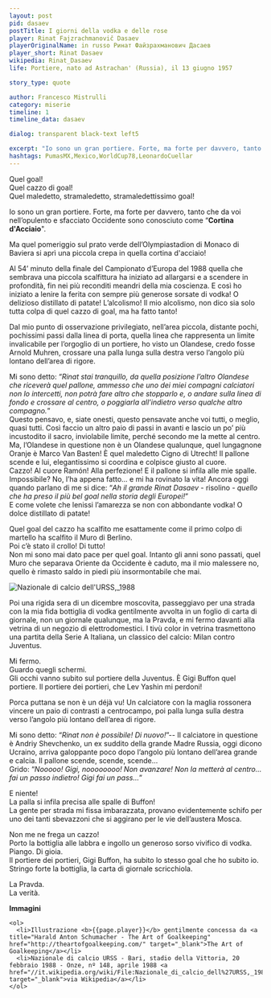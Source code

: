 ```yaml
---
layout: post
pid: dasaev
postTitle: I giorni della vodka e delle rose
player: Rinat Fajzrachmanovič Dasaev
playerOriginalName: in russo Ринат Файзрахманович Дасаев
player_short: Rinat Dasaev
wikipedia: Rinat_Dasaev
life: Portiere, nato ad Astrachan' (Russia), il 13 giugno 1957

story_type: quote

author: Francesco Mistrulli
category: miserie
timeline: 1
timeline_data: dasaev

dialog: transparent black-text left5

excerpt: "Io sono un gran portiere. Forte, ma forte per davvero, tanto che da voi nell’opulento e sfacciato Occidente sono conosciuto come “Cortina d'Acciaio!"
hashtags: PumasMX,Mexico,WorldCup78,LeonardoCuellar
---
```

Quel goal!  
Quel cazzo di goal!  
Quel maledetto, stramaledetto, stramaledettissimo goal!  

Io sono un gran portiere. Forte, ma forte per davvero, tanto che da voi nell’opulento e sfacciato Occidente sono conosciuto come “**Cortina d'Acciaio**".

Ma quel pomeriggio sul prato verde dell’Olympiastadion di Monaco di Baviera si aprì una piccola crepa in quella cortina d'acciaio!

Al 54’ minuto della finale del Campionato d’Europa del 1988 quella che sembrava una piccola scalfittura ha iniziato ad allargarsi e a scendere in profondità, fin nei più reconditi meandri della mia coscienza. E così ho iniziato a lenire la ferita con sempre più generose sorsate di vodka! O delizioso distillato di patate! L’alcolismo! Il mio alcolismo, non dico sia solo tutta colpa di quel cazzo di goal, ma ha fatto tanto!

Dal mio punto di osservazione privilegiato, nell’area piccola, distante pochi, pochissimi passi dalla linea di porta, quella linea che rappresenta un limite invalicabile per l’orgoglio di un portiere, ho visto un Olandese, credo fosse Arnold Muhren, crossare una palla lunga sulla destra verso l’angolo più lontano dell’area di rigore.

Mi sono detto: “_Rinat stai tranquillo, da quella posizione l’altro Olandese che riceverà quel pallone, ammesso che uno dei miei compagni calciatori non lo intercetti, non potrà fare altro che stopparlo e, o andare sulla linea di fondo e crossare al centro, o poggiarla all’indietro verso qualche altro compagno._”  
Questo pensavo, e, siate onesti, questo pensavate anche voi tutti, o meglio, quasi tutti. Così faccio un altro paio di passi in avanti e lascio un po’ più incustodito il sacro, inviolabile limite, perché secondo me la mette al centro. Ma, l’Olandese in questione non è un Olandese qualunque, quel lungagnone Oranje è Marco Van Basten! È quel maledetto Cigno di Utrecht! Il pallone scende e lui, elegantissimo si coordina e colpisce giusto al cuore.  
Cazzo! Al cuore Ramón! Alla perfezione! E il pallone si infila alle mie spalle. Impossibile? No, l’ha appena fatto... e mi ha rovinato la vita! Ancora oggi quando parlano di me si dice: “*Ah il grande Rinat Dasaev* - risolino - *quello che ha preso il più bel goal nella storia degli Europei!*”  
E come volete che lenissi l’amarezza se non con abbondante vodka! O dolce distillato di patate!

Quel goal del cazzo ha scalfito me esattamente come il primo colpo di martello ha scalfito il Muro di Berlino.  
Poi c’è stato il crollo! Di tutto!  
Non mi sono mai dato pace per quel goal. Intanto gli anni sono passati, quel Muro che separava Oriente da Occidente è caduto, ma il mio malessere no, quello è rimasto saldo in piedi più insormontabile che mai.

<img class="responsive-img border w100" src="{{site.baseurl}}/assets/pics/{{page.pid}}/Nazionale_di_calcio_dell'URSS,_1988.jpg" alt="Nazionale di calcio dell'URSS,_1988">

Poi una rigida sera di un dicembre moscovita, passeggiavo per una strada con la mia fida bottiglia di vodka gentilmente avvolta in un foglio di carta di giornale, non un giornale qualunque, ma la Pravda, e mi fermo davanti alla vetrina di un negozio di elettrodomestici. I tivù color in vetrina trasmettono una partita della Serie A Italiana, un classico del calcio: Milan contro Juventus.

Mi fermo.  
Guardo quegli schermi.  
Gli occhi vanno subito sul portiere della Juventus. È Gigi Buffon quel portiere. Il portiere dei portieri, che Lev Yashin mi perdoni!

Porca puttana se non è un déjà vu! Un calciatore con la maglia rossonera vincere un paio di contrasti a centrocampo, poi palla lunga sulla destra verso l’angolo più lontano dell’area di rigore.

Mi sono detto: “_Rinat non è possibile! Di nuovo!_”--
Il calciatore in questione è Andriy Shevchenko, un ex suddito della grande Madre Russia, oggi dicono Ucraino, arriva galoppante poco dopo l’angolo più lontano dell’area grande e calcia.
Il pallone scende, scende, scende...  
Grido: “_Nooooo! Gigi, noooooooo! Non avanzare! Non la metterà al centro... fai un passo indietro! Gigi fai un pass..._”

E niente!  
La palla si infila precisa alle spalle di Buffon!  
La gente per strada mi fissa imbarazzata, provano evidentemente schifo per uno dei tanti sbevazzoni che si aggirano per le vie dell’austera Mosca.

Non me ne frega un cazzo!  
Porto la bottiglia alle labbra e ingollo un generoso sorso vivifico di vodka.
Piango. Di gioia.  
Il portiere dei portieri, Gigi Buffon, ha subito lo stesso goal che ho subito io.
Stringo forte la bottiglia, la carta di giornale scricchiola.

La Pravda.  
La verità.

<div class="post-disclaimer">
    <b>Immagini</b><br/>

    <ol>
      <li>Illustrazione <b>{{page.player}}</b> gentilmente concessa da <a title="Harald Anton Schumacher - The Art of Goalkeeping" href="http://theartofgoalkeeping.com/" target="_blank">The Art of Goalkeeping</a></li>
      <li>Nazionale di calcio URSS - Bari, stadio della Vittoria, 20 febbraio 1988 - Onze, nº 148, aprile 1988 <a href="//it.wikipedia.org/wiki/File:Nazionale_di_calcio_dell%27URSS,_1988.jpg" target="_blank">via Wikipedia</a></li>
    </ol>
</div>


<script>


    var dasaev=[
        {
            type:"birth",
            category:"event",
            timestamps:[new Date(1957,6-1,13)],
            text:{
                body:"Il 13 Giugno 1957, nasce Ad Astrachan', città sul Mar Caspio, Rinat Fajzrachmanovič Dasaev.",
                link:null
            }
        },
        {
            type:"club",
            category:"range",
            timestamps:[1975,1977],
            team:"Volgar' Astrachan'",
            text:{
                body:"Nel 1976 inizia la carriera nelle fila del Volgar' Astrachan', dove inizia come centrocampista, ma finisce per diventare portiere.",
                link:null
            }
        },
        {
            type:"club",
            category:"range",
            timestamps:[1977,1988],
            team:"Spartak Mosca",
            text:{
                body:"Per 11 anni, dal 1977 al 1988 &egrave; il portiere dello Spartak Mosca, la squadra del Partito Comunista, dove gioca 335 partite e subisce 279 reti.",
                link:null
            }
        },
        {
            type:"club",
            category:"range",
            timestamps:[1988,1991],
            team:"Siviglia",
            text:{
                body:"Dal 1988 al 1991 gioca in Spagna nelle file del <b>Siviglia</b>.<br/>Colleziona 69 presenze, subendo 67 goal. Non avr&agrave; molta fortuna in Spagna. Nel marzo 1991 la sua esperienza a Siviglia è considerata fallimentare e a fine stagione, a neanche 34 anni, si ritira.",
                link:null
            }
        },
        {
            type:"olympics",
            category:"event",
            timestamps:[new Date(1980,8-1,26),new Date(1980,9-1,11)],
            cup:"Olimpiadi di Mosca",
            team:"",
            text:{

                body:"Partecipa alle Olimpiadi di Mosca nel 1980, vincendo la medaglia di bronzo con la nazionale russa.",
            }
        },
        {
            type:"cup",
            category:"event",
            timestamps:[new Date(1988,8-1,26),new Date(1988,9-1,11)],
            cup:"Europei",
            text:{

                body:"La nazionale Russa raggiunge il secondo posto agli europei in Germania Ovest nel 1988. Sconfitta per 2-0 contro l'Olanda, sar&agrave; la partita ricordata per il goal capolavoro di Marco van Basten.",
            }
        },
        {
            type:"cup",
            category:"event",
            timestamps:[new Date(1982,8-1,26),new Date(1982,9-1,11)],
            cup:"Calciatore URSS dell'Anno",
            text:{

                body:"Nel 1982 vince il premio di Calciatore Sovietico dell'anno",
            }
        },
        {
            type:"history",
            category:"event",
            timestamps:[new Date(1962,10-1,15)],
            text:{

                body:"15 - 28 ottobre 1962 - Crisi dei missili di Cuba.<br/><br/>Conosciuta anche come crisi di ottobre, o crisi dei Caraibi, fu un confronto tra Stati Uniti e Unione Sovietica in merito al dispiegamento di missili balistici sovietici a Cuba in risposta a quelli statunitensi schierati in Italia e Turchia.",
                link:"https://it.wikipedia.org/wiki/Crisi_dei_missili_di_Cuba"
            }
        },
        {
            type:"history",
            category:"event",
            timestamps:[new Date(1989,11-1,9)],
            text:{

                body:"9 Novembre 1989, cade il Muro di Berlino.<br/><br/>Il muro divise in due la città di Berlino per 28 anni, dal 13 agosto del 1961 fino al 9 novembre 1989, giorno in cui il governo tedesco-orientale decretò l'apertura delle frontiere con la repubblica federale.",
                link:"http://it.wikipedia.org/wiki/Muro_di_Berlino"
            }
        },
        {
            type:"history",
            category:"event",
            timestamps:[new Date(1992,12-1,26)],
            text:{

                body:"26 Dicembre 1992, si scioglie ufficialmente l'Unione Sovietica.<br/><br/>Nell'agosto 1991 (fra il 19 e il 21), l'Unione Sovietica si dissolse dopo un fallito colpo di Stato, tentato da alcuni elementi dei vertici militari e dello Stato, che osteggiavano la direzione verso cui Gorbačëv stava guidando la nazione e il nuovo patto federativo delle repubbliche sovietiche che doveva essere siglato dopo poche settimane.",
                link:"http://it.wikipedia.org/wiki/Muro_di_Berlino"
            }
        },
        {
            type:"national",
            timestamps:[1979,1990],
            team:"URSS",
            apps:91,
            goals:0
        },
        {
            type:"trainer",
            category:"range",
            timestamps:[2003,2005],
            team:"Russia",
            text:{

                body:"Dal 2003 al 2005 &egrave; l'assistente allenatore della nazionale Russa.",
            }
        },
        {
            type:"trainer",
            category:"range",
            timestamps:[2007,2012],
            team:"Torpedo Mosca",
            text:{

                body:"Tra il 2007 e il 2008 diventa Assistente Allenatore nella Torpedo Mosca.<br/><br/>Nel 2012, prima di passare allo Spartak Mosca, occupa il ruolo di allenatore dei portieri nella Torpedo.",
            }
        },
        {
            type:"trainer",
            category:"range",
            timestamps:[2012],
            team:"Spartak Mosca",
            text:{

                body:"Dal 2012 &egrave; l'allenatore dei portieri nelle giovanili dello Spartak Mosca.",
            }
        }
    ];

</script>
